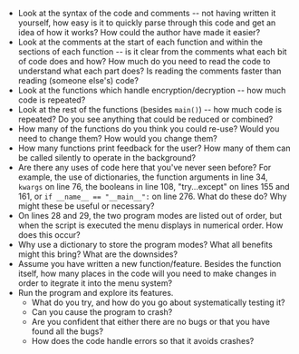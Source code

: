 - Look at the syntax of the code and comments -- not having written it yourself, how easy is it to quickly parse through this code and get an idea of how it works? How could the author have made it easier?
- Look at the comments at the start of each function and within the sections of each function -- is it clear from the comments what each bit of code does and how? How much do you need to read the code to understand what each part does? Is reading the comments faster than reading (someone else's) code?
- Look at the functions which handle encryption/decryption -- how much code is repeated?
- Look at the rest of the functions (besides `main()`) -- how much code is repeated? Do you see anything that could be reduced or combined?
- How many of the functions do you think you could re-use? Would you need to change them? How would you change them?
- How many functions print feedback for the user? How many of them can be called silently to operate in the background?
- Are there any uses of code here that you've never seen before? For example, the use of dictionaries, the function arguments in line 34, `kwargs` on line 76, the booleans in line 108, "try...except" on lines 155 and 161, or `if __name__ == "__main__":` on line 276. What do these do? Why might these be useful or necessary?
- On lines 28 and 29, the two program modes are listed out of order, but when the script is executed the menu displays in numerical order. How does this occur?
- Why use a dictionary to store the program modes? What all benefits might this bring? What are the downsides?
- Assume you have written a new function/feature. Besides the function itself, how many places in the code will you need to make changes in order to itegrate it into the menu system?
- Run the program and explore its features.
  - What do you try, and how do you go about systematically testing it?
  - Can you cause the program to crash?
  - Are you confident that either there are no bugs or that you have found all the bugs?
  - How does the code handle errors so that it avoids crashes?